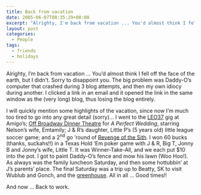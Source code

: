 ```yaml
---
title: Back from vacation
date: 2005-06-07T08:35:29+00:00
excerpt: "Alrighty, I'm back from vacation ... You'd almost think I fell off the face of the earth, but I didn't. Sorry to"
layout: post
categories:
  - People
tags:
  - friends
  - holidays
---
```

Alrighty, I&#8217;m back from vacation &#8230; You&#8217;d almost think I fell off the face of the earth, but I didn&#8217;t. Sorry to disappoint you. The big problem was Daddy-O&#8217;s computer that crashed during 3 blog attempts, and then my own idiocy during another. I clicked a link in an email and it opened the link in the same window as the (very long) blog, thus losing the blog entirely.

I will quickly mention some highlights of the vacation, since now I&#8217;m much too tired to go into any great detail (sorry)&#8230; I went to the [LEO37](http://www.ppfhouse.com/leo37/) gig at Amigo&#8217;s; [Off Broadway Dinner Theatre](http://www.offbroadway.ca/) for _A Perfect Wedding_, starring Nelson&#8217;s wife, Emtamily; J & R&#8217;s daughter, Little P&#8217;s (5 years old) little league soccer game; and a 2<sup>nd</sup> go &#8217;round of [Revenge of the Sith](http://www.imdb.com/title/tt0121766/). I won 60 bucks (thanks, suckahs!!) in a Texas Hold &#8216;Em poker game with J & R, Big T, Jonny B and Jonny&#8217;s wife, Little T. It was Winner-Take-All, and we each put $10 into the pot. I got to paint Daddy-O&#8217;s fence and mow his lawn (Woo Hoo!). As always was the family luncheon Saturday, and then some hottubbin&#8217; at J&#8217;s parents&#8217; place. The final Saturday was a trip up to Beatty, SK to visit Wublub and Gonch, and the [greenhouse](http://www.wrightsgreenhouse.com/). All in all &#8230; Good times!!

And now &#8230; Back to work.